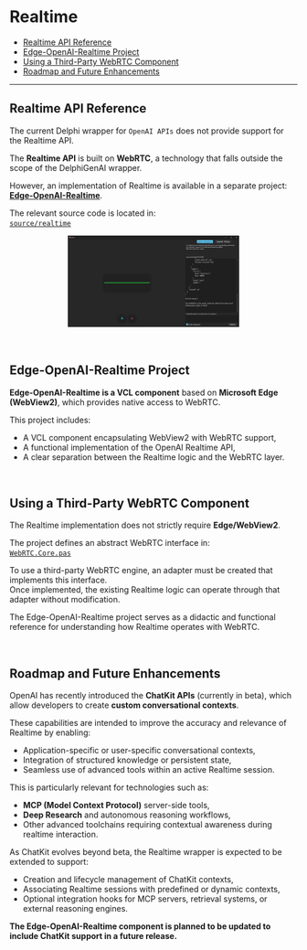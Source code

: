 # Realtime

- [Realtime API Reference](#realtime-api-reference)
- [Edge-OpenAI-Realtime Project](#edge-openai-realtime-project)
- [Using a Third-Party WebRTC Component](#using-a-third-party-webrtc-component)
- [Roadmap and Future Enhancements](#roadmap-and-future-enhancements)
___

## Realtime API Reference

The current Delphi wrapper for `OpenAI APIs` does not provide support for the Realtime API.

The **Realtime API** is built on **WebRTC**, a technology that falls outside the scope of the DelphiGenAI wrapper.

However, an implementation of Realtime is available in a separate project:  
[**Edge-OpenAI-Realtime**](https://github.com/MaxiDonkey/Edge-OpenAI-Realtime).

The relevant source code is located in:  
[`source/realtime`](https://github.com/MaxiDonkey/Edge-OpenAI-Realtime/tree/main/source/realtime)

<p align="center">
  <img src="https://github.com/MaxiDonkey/DelphiGenAI/blob/main/images/Realtime-VCL-Component.png?raw=true" width="300"/>
</p>

<br>

## Edge-OpenAI-Realtime Project

**Edge-OpenAI-Realtime is a VCL component** based on **Microsoft Edge (WebView2)**, which provides native access to WebRTC.

This project includes:
- A VCL component encapsulating WebView2 with WebRTC support,
- A functional implementation of the OpenAI Realtime API,
- A clear separation between the Realtime logic and the WebRTC layer.

<br>

## Using a Third-Party WebRTC Component

The Realtime implementation does not strictly require **Edge/WebView2**.

The project defines an abstract WebRTC interface in:  
[`WebRTC.Core.pas`](https://github.com/MaxiDonkey/Edge-OpenAI-Realtime/blob/main/source/realtime/WebRTC.Core.pas)

To use a third-party WebRTC engine, an adapter must be created that implements this interface.  
Once implemented, the existing Realtime logic can operate through that adapter without modification.

The Edge-OpenAI-Realtime project serves as a didactic and functional reference for understanding how Realtime operates with WebRTC.

<br>

## Roadmap and Future Enhancements

OpenAI has recently introduced the **ChatKit APIs** (currently in beta), which allow developers to create **custom conversational contexts**.

These capabilities are intended to improve the accuracy and relevance of Realtime by enabling:
- Application-specific or user-specific conversational contexts,
- Integration of structured knowledge or persistent state,
- Seamless use of advanced tools within an active Realtime session.

This is particularly relevant for technologies such as:
- **MCP (Model Context Protocol)** server-side tools,
- **Deep Research** and autonomous reasoning workflows,
- Other advanced toolchains requiring contextual awareness during realtime interaction.

As ChatKit evolves beyond beta, the Realtime wrapper is expected to be extended to support:
- Creation and lifecycle management of ChatKit contexts,
- Associating Realtime sessions with predefined or dynamic contexts,
- Optional integration hooks for MCP servers, retrieval systems, or external reasoning engines.

**The Edge-OpenAI-Realtime component is planned to be updated to include ChatKit support in a future release.**